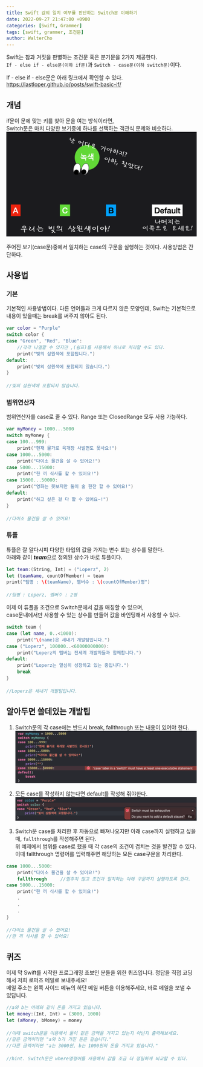 ```yaml
---
title: Swift 값의 일치 여부를 판단하는 Switch문 이해하기
date: 2022-09-27 21:47:00 +0900
categories: [Swift, Grammer]
tags: [swift, grammer, 조건문]
author: WalterCho
---
```


Swift는 참과 거짓을 판별하는 조건문 혹은 분기문을 2가지 제공한다.<br>
`If - else if - else문(이하 if문)`과 `Switch - case문(이하 switch문)`이다.

If - else if - else문은 아래 링크에서 확인할 수 있다.<br>
<https://lastloper.github.io/posts/swift-basic-if/>

## 개념
if문이 문에 맞는 키를 찾아 문을 여는 방식이라면,<br>
Switch문은 마치 다양한 보기중에 하나를 선택하는 객관식 문제와 비슷하다.
![Switch Concept](/post_img/20220927/switch_concept.png)

주어진 보기(case문)중에서 일치하는 case의 구문을 실행하는 것이다. 사용방법은 간단하다.

## 사용법
### 기본
기본적인 사용방법이다. 다른 언어들과 크게 다르지 않은 모양인데, Swift는 기본적으로 내용이 있을때는 break를 써주지 않아도 된다.

```swift
var color = "Purple"
switch color {
case "Green", "Red", "Blue":
    //각각 나열할 수 있지만 ,(쉼표)를 사용해서 하나로 처리할 수도 있다.
    print("빛의 삼원색에 포함됩니다.")
default:
    print("빛의 삼원색에 포함되지 않습니다.")
}

//빛의 삼원색에 포함되지 않습니다.
```

### 범위연산자
범위연산자를 case로 줄 수 있다. Range 또는 ClosedRange 모두 사용 가능하다.<br>

```swift
var myMoney = 1000...5000
switch myMoney {
case 100...999:
    print("현재 물가로 육개장 사발면도 못사요!")
case 1000...5000:
    print("다이소 물건을 살 수 있어요!")
case 5000...15000:
    print("한 끼 식사를 할 수 있어요!")
case 15000...50000:
    print("영화는 못보지만 둘이 술 한잔 할 수 있어요!")
default:
    print("하고 싶은 걸 다 할 수 있어요~!")
}

//다이소 물건을 살 수 있어요!
``` 

### 튜플
튜플은 잘 알다시피 다양한 타입의 값을 가지는 변수 또는 상수를 말한다.<br>
아래와 같이 ***team***으로 정의된 상수가 바로 튜플이다.
```swift
let team:(String, Int) = ("Loperz", 2)
let (teamName, countOfMember) = team
print("팀명 : \(teamName), 멤버수 : \(countOfMember)명")

//팀명 : Loperz, 멤버수 : 2명
```

이제 이 튜플을 조건으로 Switch문에서 값을 매칭할 수 있으며,<br>
case문내에서만 사용할 수 있는 상수를 만들어 값을 바인딩해서 사용할 수 있다.

```swift
switch team {
case (let name, 0..<1000):
    print("\(name)은 새내기 개발팀입니다.")
case ("Loperz", 100000..<60000000000):
    print("Loperz의 멤버는 전세계 개발자들과 함께합니다.")
default:
    print("Loperz는 열심히 성장하고 있는 중입니다.")
    break
}

//Loperz은 새내기 개발팀입니다.
```

## 알아두면 쓸데있는 개발팁
1. Switch문의 각 case에는 반드시 break, fallthrough 또는 내용이 있어야 한다.
![When no any contents error](/post_img/20220927/when_no_any_contents_error.png)

2. 모든 case를 작성하지 않는다면 default를 작성해 줘야한다.
![When no default error](/post_img/20220927/when_no_default_error.png)

1. Switch문 case를 처리한 후 자동으로 빠져나오지만 아래 case까지 실행하고 싶을 때, `fallthrough`를 작성해주면 된다.<br>
위 예제에서 범위를 case로 했을 때 각 case의 조건이 겹치는 것을 발견할 수 있다. 이때 fallthrough 명령어를 입력해주면 해당하는 모든 case구문을 처리한다.

```swift
case 1000...5000:
    print("다이소 물건을 살 수 있어요!")
    fallthrough     //멈추지 않고 조건과 일치하는 아래 구문까지 실행하도록 한다.
case 5000...15000:
    print("한 끼 식사를 할 수 있어요!")
    .
    .
    .
}

//다이소 물건을 살 수 있어요!
//한 끼 식사를 할 수 있어요!
```

## 퀴즈
이제 막 Swift를 시작한 프로그래밍 초보인 분들을 위한 퀴즈입니다. 정답을 직접 코딩해서 저희 로퍼즈 메일로 보내주세요!<br>
메일 주소는 왼쪽 사이드 메뉴의 하단 메일 버튼을 이용해주세요, 바로 메일을 보낼 수 있답니다.

```swift
//a와 b는 아래와 같이 돈을 가지고 있습니다.
let money:(Int, Int) = (3000, 1000)
let (aMoney, bMoney) = money

//이때 switch문을 이용해서 둘이 같은 금액을 가지고 있는지 아닌지 출력해보세요.
//같은 금액이라면 "a와 b가 가진 돈은 같습니다."
//다른 금액이라면 "a는 3000원, b는 1000원의 돈을 가지고 있습니다."

//hint. Switch문은 where명령어를 사용해서 값을 조금 더 정밀하게 비교할 수 있다.
```